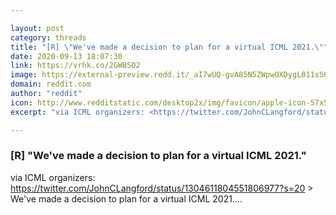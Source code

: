 ```yaml
---

layout: post
category: threads
title: "[R] \"We've made a decision to plan for a virtual ICML 2021.\""
date: 2020-09-13 18:07:30
link: https://vrhk.co/2GWBSO2
image: https://external-preview.redd.it/_aI7wUQ-gvA85N5ZWpwOXDygL011sS6B90l61H_NM5A.jpg?width=140&height=73.2984293194&auto=webp&crop=140:73.2984293194,smart&s=e46f4e506d2b0d99d2f3ce499788b5d1426877f0
domain: reddit.com
author: "reddit"
icon: http://www.redditstatic.com/desktop2x/img/favicon/apple-icon-57x57.png
excerpt: "via ICML organizers: <https://twitter.com/JohnCLangford/status/1304611804551806977?s=20> &gt; We've made a decision to plan for a virtual ICML 2021...."

---
```


### [R] "We've made a decision to plan for a virtual ICML 2021."

via ICML organizers: <https://twitter.com/JohnCLangford/status/1304611804551806977?s=20> &gt; We've made a decision to plan for a virtual ICML 2021....